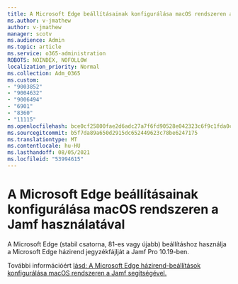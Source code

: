 ```yaml
---
title: A Microsoft Edge beállításainak konfigurálása macOS rendszeren a Jamf használatával
ms.author: v-jmathew
author: v-jmathew
manager: scotv
ms.audience: Admin
ms.topic: article
ms.service: o365-administration
ROBOTS: NOINDEX, NOFOLLOW
localization_priority: Normal
ms.collection: Adm_O365
ms.custom:
- "9003852"
- "9004632"
- "9006494"
- "6901"
- "8360"
- "11115"
ms.openlocfilehash: bce0cf25800fae2d6adc27a7f6fd90528e042323c6f9c1fda0c4fb6f139d46b9
ms.sourcegitcommit: b5f7da89a650d2915dc652449623c78be6247175
ms.translationtype: MT
ms.contentlocale: hu-HU
ms.lasthandoff: 08/05/2021
ms.locfileid: "53994615"
---
```

# <a name="use-jamf-to-configure-microsoft-edge-policy-settings-on-macos"></a>A Microsoft Edge beállításainak konfigurálása macOS rendszeren a Jamf használatával

A Microsoft Edge (stabil csatorna, 81-es vagy újabb) beállításhoz használja a Microsoft Edge házirend jegyzékfájlját a Jamf Pro 10.19-ben.

További információért [lásd: A Microsoft Edge házirend-beállítások konfigurálása macOS rendszeren a Jamf segítségével.](https://go.microsoft.com/fwlink/?linkid=2134761)
